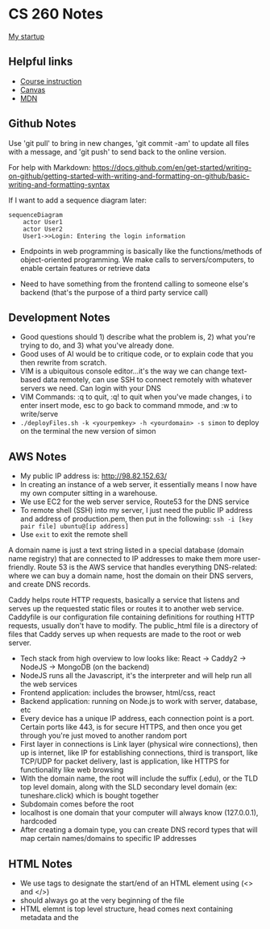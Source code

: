 # CS 260 Notes

[My startup](https://simon.cs260.click)

## Helpful links

- [Course instruction](https://github.com/webprogramming260)
- [Canvas](https://byu.instructure.com)
- [MDN](https://developer.mozilla.org)

## Github Notes

Use 'git pull' to bring in new changes, 'git commit -am' to update all files with a message, and 'git push' to send back to the online version.

For help with Markdown: https://docs.github.com/en/get-started/writing-on-github/getting-started-with-writing-and-formatting-on-github/basic-writing-and-formatting-syntax

If I want to add a sequence diagram later:
```mermaid
sequenceDiagram
    actor User1
    actor User2
    User1->>Login: Entering the login information
```

- Endpoints in web programming is basically like the functions/methods of object-oriented programming. We make calls to servers/computers, to enable certain features or retrieve data

- Need to have something from the frontend calling to someone else's backend (that's the purpose of a third party service call)

## Development Notes

- Good questions should 1) describe what the problem is, 2) what you're trying to do, and 3) what you've already done.
- Good uses of AI would be to critique code, or to explain code that you then rewrite from scratch.
- VIM is a ubiquitous console editor...it's the way we can change text-based data remotely, can use SSH to connect remotely with whatever servers we need. Can login with your DNS
- VIM Commands: :q to quit, :q! to quit when you've made changes, i to enter insert mode, esc to go back to command mmode, and :w to write/serve
- `./deployFiles.sh -k <yourpemkey> -h <yourdomain> -s simon` to deploy on the terminal the new version of simon

## AWS Notes

- My public IP address is: http://98.82.152.63/
- In creating an instance of a web server, it essentially means I now have my own computer sitting in a warehouse.
- We use EC2 for the web server service, Route53 for the DNS service
- To remote shell (SSH) into my server, I just need the public IP address and address of production.pem, then put in the following: 
`ssh -i [key pair file] ubuntu@[ip address]`
- Use `exit` to exit the remote shell

A domain name is just a text string listed in a special database (domain name registry) that are connected to IP addresses to make them more user-friendly. Route 53 is the AWS service that handles everything DNS-related: where we can buy a domain name, host the domain on their DNS servers, and create DNS records.

Caddy helps route HTTP requests, basically a service that listens and serves up the requested static files or routes it to another web service. Caddyfile is our configuration file containing definitions for routhing HTTP requests, usually don't have to modify. The public_html file is a directory of files that Caddy serves up when requests are made to the root or web server. 

- Tech stack from high overview to low looks like: React -> Caddy2 -> NodeJS -> MongoDB (on the backend)
- NodeJS runs all the Javascript, it's the interpreter and will help run all the web services
- Frontend application: includes the browser, html/css, react
- Backend application: running on Node.js to work with server, database, etc
- Every device has a unique IP address, each connection point is a port. Certain ports like 443, is for secure HTTPS, and then once you get through you're just moved to another random port
- First layer in connections is Link layer (physical wire connections), then up is internet, like IP for establishing connections, third is transport, like TCP/UDP for packet delivery, last is application, like HTTPS for functionality like web browsing
- With the domain name, the root will include the suffix (.edu), or the TLD top level domain, along with the SLD secondary level domain (ex: tuneshare.click) which is bought together
- Subdomain comes before the root
- localhost is one domain that your computer will always know (127.0.0.1), hardcoded
- After creating a domain type, you can create DNS record types that will map certain names/domains to specific IP addresses

## HTML Notes

- We use tags to designate the start/end of an HTML element using (<> and </>)
- <!DOCTYPE html> should always go at the very beginning of the file
- HTML elemnt is top level structure, head comes next containing metadata and the <title> within. Body element will contain content structure, with <main> holding the bulk outside of headers, footers, etc
- Each element can have attributes that describe specific details of the element. Common example is the `id` attribute to distinguish it, or `class` to classify the element into a named group of elements. They're written inside the element tag with a name followed by an optional value. Ex:
- `<p> id="hello" class="greeting">Hello world</p>`
- Hyperlinks are represented by an anchor element <a> with an attribute `href` containg the address of the link. Ex:
- `<a href="https://byu.edu">Go to the Y</a>`
- Comments can be made using <!-- commented text -->
- The main HTML file should usually be named index.html (default)
- Block elements are a distinct element in the flow of the content structure, while inline doesn't disrupt the flow of a block element's content
- Ex: `div` is a block element that could have an inline element `b` to bring attention to its subtext
- To insert an image, use `<img src="link" alt="text" width="300">` etc
- Most input elements have some common attributes: `name` of the input, `disabled`, initial `value` of the input, `required` to signify if it has to be filled out to be valid
- To include an audio file you use `audio` element and use `src` to specify the URL. Include `controls` attribute if you want the user to be able to control the audio playback
- Document Object Model (DOM) is like the tree structure that specifies how HTML documents are rendered
- Might be a good idea to specify html document as `<html lang="en"></html>`


## CSS Notes

- A rule is comprised of a selector (selects elements to apply rule to) and 1+ declarations that represent the property to style with the given value
- Ex: p {color: green;} where p is the selector, color is the property, and green is the value. p would select all paragraph elements
- Can use the `style` attribute of an HTML element to explicitly assign declarations, or can add a style element in the `head` of the HTML document
- Alternatively, could use the HTML `link` element to create a hyperlink to an external file containing CSS rules (link must also be in the head element) (PREFERRED)
- `box_sizing: border-box` could be helpful for padding and border to be included in the size of a box
- Descendant combinators let us specify certain elements in relation to other elements that we want to modify
- If we have used the `class` attribute in our HTML elements, then we can add CSS attributes by `.classname {properties: values;}`
- IDs work in a similar way, but it targets a specific element, and use prefix #
- Pseudo-selectors are those linked to interactions, like links clicked, our mouse positions
- Use @font-face to provide a font name and source location (URL) to guarantee consistency
- Can also import Google fonts with `@import url('google fonts url')`
- To create CSS animations, we use `animation` properties and define `keyframes`, example:
- @keyframes demo {from{font-size: 0vh} to{font-size: 20vh} } to zoom in
- To debug CSS, you can right-click an element and selext `inspect`
- Can use the CSS `display` property to show element's children in a flexible or grid orientation, a block display (fills width of parent), or inline (has width as big as content)
- `<meta name="viewport" content="width=device-width,initial-scale=1" />` use this meta tag in all <head> elements so the browser doesn't scale the page


## Javascript Notes

- Uses function name(){statements;} format, similar to Java
- // for block comments
- Can directly include JavaScript into HTML using `<script>` element, using `src` attribute to reference an external JavaScript file, or putting it directly inline as part of an even attribute handler
- can then call a function with a button click  for example using `<button onclick="functionName()">`
- User `require` statement to reference package name (like imports)
- Use 'let' to declare variables instead of 'var'

## React Notes

- Web frameworks like React help us simplify common patterns, provide common components, to improve performance
- JSX combines html and javascript into one file
- we call const jsx = React.createElement("content") to transpile, for the browser to be able to render the javascript
- Can reference React components, basically functions that can be reused, first by defining it, and then using it in cases like `root.render(<Hello />)`
- Can also feed it arguments, but if giving multiple, need to make sure they're wrapped into only one element
- React.useState() is used to be able to change the state of variables or values
- BrowserRouter  helps map route to components, where given certain routing links, we use/render certain components (might use it to update the home page when selecting songs) (will need to import react-router-dom)
- Vite is the tool we use to be able to display our React/jsx files

## Javascript Notes

- With console.log(), can use it like print feature to help debug
- Can call console.time() or even console.count()
- Functions are another type in JS, meaning we can pass them as parameters too
- Anonymous functions basically define the function within wherever we're calling; the arrow syntax makes it more concise
- ex: 'doMath((a,b) => a - b, 5, 3));'
- Once an arrow function has multiple lines or we add brackets, we need to explicitly state a return value
- Closure: definition + stack of variables with their states, provides like exceptions to scope
- ex: 'function makeClosure(init) { let closureValue = init; return () => 'closure $(++closureValue}';'
- then we can call closure() and it won't init again but just return the original incremented value over and over again
- Need to link variables to react so that it knows to rerender the html page when variables are updated
- If the state of the variable ever changes, then we update the html page

- Every attribute we add to an html element in jsx becomes a property in react that we can access later
- React basically monitors if any state has changed, and if so, reacts to it by rerendering the page
- JSX doesn't do CSS styles, but have to use {} to show we're escaping JSX and then another {} set to define your object literal
- Begin by setting state variables that we want to keep track of to be able to update our elementss
- Ex: 'const [value, updateFunction] = React.useState('defaultValue');'
- And then we can reference those values in the html elements as <element>{value}</element>
- We'll also need a function to call our updateFunction() that allows us to set/update our value, and then we just need to call that function somewhere
- React.useEffect(() => {}, []); [] meaning its only called on the initial render...and inside of this function we can call all the updateFunctions() of the state variables we want to update
- Can use actual javascript (if statements) and insert with {} into jsx html elements

- Browser rendering is single threaded, meaning that things can only be rendered one at a time, nothing running in parallel
- Can be tricky if all the computing power is directed to a task, because then nothing else on your page will be working until the task is completed -> Promises help us work asynchronously
- Each Promise has a state: could be pending, fulfilled, or rejected
- resolve is a function in javascript that will change our promise state to fulfilled, need to create our functions to implement resolve and reject
- ex: 'const p = new Promise(ourFunction);' where function ourFunction(resolve, reject) {//implements resolve, reject}
- 'p.then((result) => callNewFunction() or console.log(result))' is basically doing whatever you want if the result is fulfilled
-  Every Promise has a state (fulfilled) and a result ('done')
-  .catch() is used for reject or failed results, .finally() is always called at the very end
-  'await' makes a then for you, so it just gives the result of a promise without the promise itself, but it will block the next code from running until it resolves or rejects
- The promises/await/async are going to be very crucial for web api calls so our page doesn't lock up while we're trying to retrieve information!
- If we have a function returning a promise, we can wrap it with await to only return its result
- We add async at the beginning of a function declaration to know that we're returning a promise that will be connected to an await
- When we call await, that function and all the parents have to be async (top level module function)


## Web Services
- Browser requests files over HTTPS, our Node.js web service returns those static files like index.html
- But we can also request other dynamic resources over HTTPS (like our 3rd party web api call). We'll end up modifying our own web service to have endpoints that we can call with HTTPS to [POST]/[GET] etc
- And our service can call other services! Like the database, all happening on the backend
- URL (Uniform Resource Locator) is composed of scheme, domain, port, path, parameters, anchor
- Caddy routes our program for us, in the sense it is running on port 443. It looks at the requested domain names, and then will move us to another port
- We also expose port 22 to write and copy our files over when deploying
- HTTP-Hyper Text Transfer Protocol. To make a request, we specify the method, give it a path, and version. We use headers afterwards as parameters to give more information, and then a body
- GET gets a resource, POST creates a resource
- We then get our response, which has the version and status code, headers, and body that it gave us back
- Express is Javascript that write wrappers for our HTML
- Express is our constructor and default functionality, 'app' is our service application, 'req' is our request object, 'res' is our response object
- `app.use(express.static('public'));` looks for those files in the public directory
- whatever term you use after app. will be the http method you want to use linked with middleware functions

